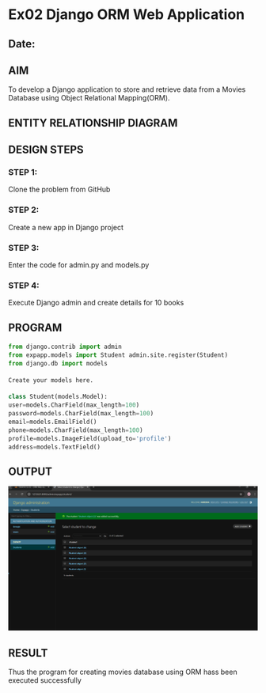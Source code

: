 # Ex02 Django ORM Web Application
## Date: 

## AIM
To develop a Django application to store and retrieve data from a Movies Database using Object Relational Mapping(ORM).

## ENTITY RELATIONSHIP DIAGRAM



## DESIGN STEPS

### STEP 1:
Clone the problem from GitHub

### STEP 2:
Create a new app in Django project

### STEP 3:
Enter the code for admin.py and models.py

### STEP 4:
Execute Django admin and create details for 10 books

## PROGRAM
```python
from django.contrib import admin
from expapp.models import Student admin.site.register(Student) 
from django.db import models

Create your models here.

class Student(models.Model):
user=models.CharField(max_length=100)
password=models.CharField(max_length=100)
email=models.EmailField()
phone=models.CharField(max_length=100) 
profile=models.ImageField(upload_to='profile')
address=models.TextField()
```

## OUTPUT
![web](<web exp 2.png>)


## RESULT
Thus the program for creating movies database using ORM hass been executed successfully
